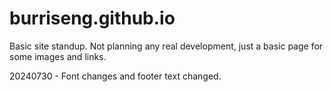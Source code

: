 # burriseng.github.io
Basic site standup. Not planning any real development, just a basic page for some images and links.

20240730 - Font changes and footer text changed.
